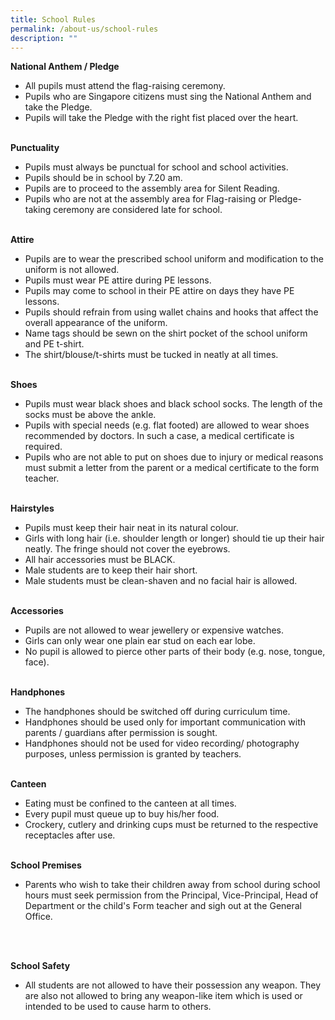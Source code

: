 ```yaml
---
title: School Rules
permalink: /about-us/school-rules
description: ""
---
```


<p><strong>National Anthem / Pledge</strong></p>
<ul>
<li>All pupils must attend the flag-raising ceremony.</li>
<li>Pupils who are Singapore citizens must sing the National Anthem and take the Pledge.</li>
<li>Pupils will take the Pledge with the right fist placed over the heart.</li>
</ul>
<p><strong><br />Punctuality</strong></p>
<ul>
<li>Pupils must always be punctual for school and school activities.</li>
<li>Pupils should be in school by 7.20 am.</li>
<li>Pupils are to proceed to the assembly area for Silent Reading.</li>
<li>Pupils who are not at the assembly area for Flag-raising or Pledge-taking ceremony are considered late for school.</li>
</ul>
<p><strong><br />Attire</strong></p>
<ul>
<li>Pupils are to wear the prescribed school uniform and modification to the uniform is not allowed.</li>
<li>Pupils must wear PE attire during PE lessons.</li>
<li>Pupils may come to school in their PE attire on days they have PE lessons.</li>
<li>Pupils should refrain from using wallet chains and hooks that affect the overall appearance of the uniform.</li>
<li>Name tags should be sewn on the shirt pocket of the school uniform and PE t-shirt.</li>
<li>The shirt/blouse/t-shirts must be tucked in neatly at all times.</li>
</ul>
<p><strong><br />Shoes</strong></p>
<ul>
<li>Pupils must wear black shoes and black school socks. The length of the socks must be above the ankle.</li>
<li>Pupils with special needs (e.g. flat footed) are allowed to wear shoes recommended by doctors. In such a case, a medical certificate is required.</li>
<li>Pupils who are not able to put on shoes due to injury or medical reasons must submit a letter from the parent or a medical certificate to the form teacher.</li>
</ul>
<p><strong><br />Hairstyles</strong></p>
<ul>
<li>Pupils must keep their hair neat in its natural colour.</li>
<li>Girls with long hair (i.e. shoulder length or longer) should tie up their hair neatly. The fringe should not cover the eyebrows.</li>
<li>All hair accessories must be BLACK.</li>
<li>Male students are to keep their hair short.</li>
<li>Male students must be clean-shaven and no facial hair is allowed.</li>
</ul>
<p><strong><br />Accessories</strong></p>
<ul>
<li>Pupils are not allowed to wear jewellery or expensive watches.</li>
<li>Girls can only wear one plain ear stud on each ear lobe.</li>
<li>No pupil is allowed to pierce other parts of their body (e.g. nose, tongue, face).</li>
</ul>
<p><strong><br />Handphones</strong></p>
<ul>
<li>The handphones should be switched off during curriculum time.</li>
<li>Handphones should be used only for important communication with parents / guardians after permission is sought.</li>
<li>Handphones should not be used for video recording/ photography purposes, unless permission is granted by teachers.</li>
</ul>
<p><strong><br />Canteen</strong></p>
<ul>
<li>Eating must be confined to the canteen at all times.</li>
<li>Every pupil must queue up to buy his/her food.</li>
<li>Crockery, cutlery and drinking cups must be returned to the respective receptacles after use.</li>
</ul>
<p><strong><br />School Premises</strong></p>
<ul>
<li>Parents who wish to take their children away from school during school hours must seek permission from the Principal, Vice-Principal, Head of Department or the child's Form teacher and sigh out at the General Office.</li>
</ul>
<div>&nbsp;</div>
<p><strong><br />School Safety</strong></p>
<div>
<ul>
<li>All students are not allowed to have their possession any weapon. They are also not allowed to bring any weapon-like item which is used or intended to be used to cause harm to others.</li>
</ul>
</div>